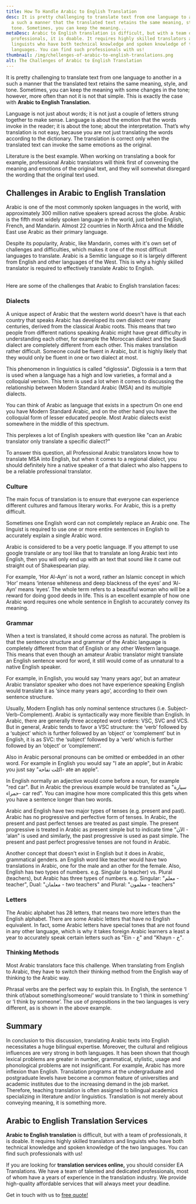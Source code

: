 ```yaml
---
title: How To Handle Arabic to English Translation
desc: It is pretty challenging to translate text from one language to another in
  a such a manner that the translated text retains the same meaning, style, and
  tone. Sometimes, you can keep the meaning...
metaDesc: Arabic to English translation is difficult, but with a team of
  professionals, it is doable. It requires highly skilled translators and
  linguists who have both technical knowledge and spoken knowledge of the two
  languages. You can find such professionals with us!
thumbnail: /img/chellenges-of-arabic-to-english-translations.png
alt: The Challenges of Arabic to English Translation
---
```

<!--StartFragment-->

It is pretty challenging to translate text from one language to another in a such a manner that the translated text retains the same meaning, style, and tone. Sometimes, you can keep the meaning with some changes in the tone; however, more often than not it is not that simple. This is exactly the case with **Arabic to English Translation.**

Language is not just about words; it is not just a couple of letters strung together to make sense. Language is about the emotion that the words invoke in the reader; it is about the tone; about the interpretation. That’s why translation is not easy, because you are not just translating the words according to the dictionary. The translation is correct only when the translated text can invoke the same emotions as the original.

Literature is the best example. When working on translating a book for example, professional Arabic translators will think first of convening the meaning and emotions of the original text, and they will somewhat disregard the wording that the original text used.

## Challenges in A**rabic to English Translation**

Arabic is one of the most commonly spoken languages in the world, with approximately 300 million native speakers spread across the globe. Arabic is the fifth most widely spoken language in the world, just behind English, French, and Mandarin. Almost 22 countries in North Africa and the Middle East use Arabic as their primary language.

Despite its popularity, Arabic, like Mandarin, comes with it's own set of challenges and difficulties, which makes it one of the most difficult languages to translate. Arabic is a Semitic language so it is largely different from English and other languages of the West. This is why a highly skilled translator is required to effectively translate Arabic to English.

\
Here are some of the challenges that Arabic to English translation faces:

### Dialects

A unique aspect of Arabic that the western world doesn't have is that each country that speaks Arabic has developed its own dialect over many centuries, derived from the classical Arabic roots. This means that two people from different nations speaking Arabic might have great difficulty in understanding each other, for example the Moroccan dialect and the Saudi dialect are completely different from each other. This makes translation rather difficult. Someone could be fluent in Arabic, but it is highly likely that they would only be fluent in one or two dialect at most.

This phenomenon in linguistics is called "diglossia". Diglossia is a term that is used when a language has a high and low varieties, a formal and a colloquial version. This term is used a lot when it comes to discussing the relationship between Modern Standard Arabic (MSA) and its multiple dialects.

You can think of Arabic as language that exists in a spectrum On one end you have Modern Standard Arabic, and on the other hand you have the colloquial form of lesser educated people. Most Arabic dialects exist somewhere in the middle of this spectrum.

This perplexes a lot of English speakers with question like "can an Arabic translator only translate a specific dialect?"

To answer this question, all Professional Arabic translators know how to translate MSA into English, but when it comes to a regional dialect, you should definitely hire a native speaker of a that dialect who also happens to be a reliable professional translator. 

### Culture

The main focus of translation is to ensure that everyone can experience different cultures and famous literary works. For Arabic, this is a pretty difficult.

Sometimes one English word can not completely replace an Arabic one. The linguist is required to use one or more entire sentences in English to accurately explain a single Arabic word.

Arabic is considered to be a very poetic language. If you attempt to use google translate or any tool like that to translate an long Arabic text into English, then you will only end up with an text that sound like it came out straight out of Shakespearian play.

For example, ‘Hor Al-Ayn’ is not a word, rather an Islamic concept in which ‘Hor’ means ‘intense whiteness and deep blackness of the eyes’ and ‘Al-Ayn’ means ‘eyes’. The whole term refers to a beautiful woman who will be a reward for doing good deeds in life. This is an excellent example of how one Arabic word requires one whole sentence in English to accurately convey its meaning.

### Grammar

When a text is translated, it should come across as natural. The problem is that the sentence structure and grammar of the Arabic language is completely different from that of English or any other Western language. This means that even though an amateur Arabic translator might translate an English sentence word for word, it still would come of as unnatural to a native English speaker.

For example, in English, you would say ‘many years ago’, but an amateur Arabic translator speaker who does not have experience speaking English would translate it as ‘since many years ago’, according to their own sentence structure.

Usually, Modern English has only nominal sentence structures (i.e. Subject-Verb-Complement). Arabic is syntactically way more flexible than English. In Arabic, there are generally three accepted word orders: VSC, SVC and VCS. But in general, Arabic tends to favor a VSC structure: the ‘verb’ followed by a ‘subject’ which is further followed by an ‘object’ or ‘complement’ but in English, it is as SVC: the ‘subject’ followed by a ‘verb’ which is further followed by an ‘object’ or ‘complement’. 

Also in Arabic personal pronouns can be omitted or embedded in an other word. For example in English you would say "I ate an apple", but in Arabic you just say "اكلت تفاحة- ate an apple". 

In English normally an adjective would come before a noun, for example "red car". But in Arabic the previous example would be translated as "سيارة حمراء- car red". You can imagine how more complicated this this gets when you have a sentence longer than two words.

Arabic and English have two major types of tenses (e.g. present and past). Arabic has no progressive and
perfective form of tenses. In Arabic, the present and past perfect tenses are treated as past simple. The present progressive is treated in Arabic as present simple but to indicate time "الآن - ‘alan" is used and similarly, the past progressive is used as past simple. The present and past perfect progressive tenses are not found in Arabic.

Another concept that doesn't exist in English but it does in Arabic, grammatical genders. an English word like teacher would have two translations in Arabic, one for the male and an other for the female. Also, English has two types of numbers. e.g. Singular (a teacher) vs. Plural (teachers), but Arabic has three types of numbers. e.g. Singular: "معلم - teacher", Dual: "معلمان - two teachers" and Plural: "معلمون - teachers"

### Letters

The Arabic alphabet has 28 letters, that means two more letters than the English alphabet. There are some Arabic letters that have no English equivalent. In fact, some Arabic letters have special tones that are not found in any other language, which is why it takes foreign Arabic learners a least a year to accurately speak certain letters such as "Ein - ع" and "Khayn - خ".

### Thinking Methods

Most Arabic translators face this challenge. When translating from English to Arabic, they have to switch their thinking method from the English way of thinking to the Arabic way.

Phrasal verbs are the perfect way to explain this. In English, the sentence ‘I think of/about something/someone/’ would translate to ‘I think in something’ or ‘I think by someone’. The use of prepositions in the two languages is very different, as is shown in the above example.

## Summary

In conclusion to this discussion, translating Arabic texts into English necessitates a huge bilingual expertise. Moreover, the cultural and religious influences are very strong in both languages. It has been shown that though lexical problems are greater in number, grammatical, stylistic, usage and phonological problems are not insignificant. For example, Arabic has more inflexion than English. Translation programs at the undergraduate and postgraduate levels have become a common feature of universities and academic institutes due to the increasing demand in the job market. Therefore, teaching translation is often assigned to bilingual academics specializing in literature and/or linguistics. Translation is not merely about conveying meaning, it is something more. 

## Arabic to English Translation Services

**Arabic to English translation** is difficult, but with a team of professionals, it is doable. It requires highly skilled translators and linguists who have both technical knowledge and spoken knowledge of the two languages. You can find such professionals with us!

If you are looking for **translation services online,** you should consider EA Translations. We have a team of talented and dedicated professionals, most of whom have a years of experience in the translation industry. We provide high-quality affordable services that will always meet your deadline. 

Get in touch with us to [free quote!](https://englisharabictranslations.com/)

<!--EndFragment-->